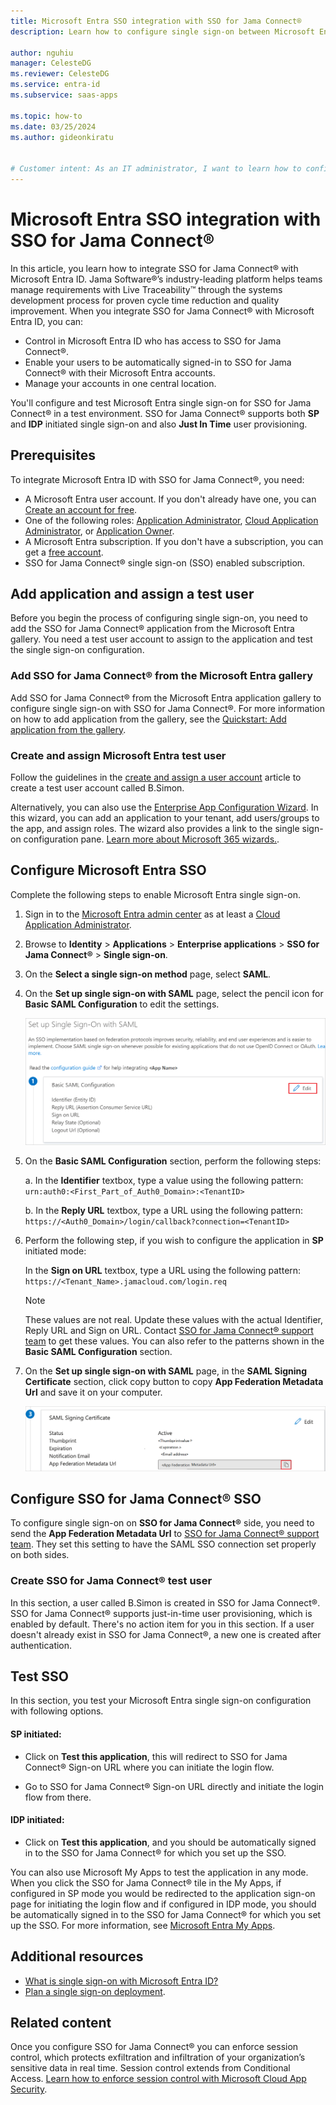 ```yaml
---
title: Microsoft Entra SSO integration with SSO for Jama Connect®
description: Learn how to configure single sign-on between Microsoft Entra ID and SSO for Jama Connect®.

author: nguhiu
manager: CelesteDG
ms.reviewer: CelesteDG
ms.service: entra-id
ms.subservice: saas-apps

ms.topic: how-to
ms.date: 03/25/2024
ms.author: gideonkiratu


# Customer intent: As an IT administrator, I want to learn how to configure single sign-on between Microsoft Entra ID and SSO for Jama ConnectÂ® so that I can control who has access to SSO for Jama ConnectÂ®, enable automatic sign-in with Microsoft Entra accounts, and manage my accounts in one central location.
---
```


# Microsoft Entra SSO integration with SSO for Jama Connect®

In this article, you learn how to integrate SSO for Jama Connect® with Microsoft Entra ID. Jama Software®’s industry-leading platform helps teams manage requirements with Live Traceability™ through the systems development process for proven cycle time reduction and quality improvement. When you integrate SSO for Jama Connect® with Microsoft Entra ID, you can:

* Control in Microsoft Entra ID who has access to SSO for Jama Connect®.
* Enable your users to be automatically signed-in to SSO for Jama Connect® with their Microsoft Entra accounts.
* Manage your accounts in one central location.

You'll configure and test Microsoft Entra single sign-on for SSO for Jama Connect® in a test environment. SSO for Jama Connect® supports both **SP** and **IDP** initiated single sign-on and also **Just In Time** user provisioning.

## Prerequisites

To integrate Microsoft Entra ID with SSO for Jama Connect®, you need:

* A Microsoft Entra user account. If you don't already have one, you can [Create an account for free](https://azure.microsoft.com/free/?WT.mc_id=A261C142F).
* One of the following roles: [Application Administrator](/entra/identity/role-based-access-control/permissions-reference#application-administrator), [Cloud Application Administrator](/entra/identity/role-based-access-control/permissions-reference#cloud-application-administrator), or [Application Owner](/entra/fundamentals/users-default-permissions#owned-enterprise-applications).
* A Microsoft Entra subscription. If you don't have a subscription, you can get a [free account](https://azure.microsoft.com/free/).
* SSO for Jama Connect® single sign-on (SSO) enabled subscription.

## Add application and assign a test user

Before you begin the process of configuring single sign-on, you need to add the SSO for Jama Connect® application from the Microsoft Entra gallery. You need a test user account to assign to the application and test the single sign-on configuration.

<a name='add-sso-for-jama-connect-from-the-azure-ad-gallery'></a>

### Add SSO for Jama Connect® from the Microsoft Entra gallery

Add SSO for Jama Connect® from the Microsoft Entra application gallery to configure single sign-on with SSO for Jama Connect®. For more information on how to add application from the gallery, see the [Quickstart: Add application from the gallery](~/identity/enterprise-apps/add-application-portal.md).

<a name='create-and-assign-azure-ad-test-user'></a>

### Create and assign Microsoft Entra test user

Follow the guidelines in the [create and assign a user account](~/identity/enterprise-apps/add-application-portal-assign-users.md) article to create a test user account called B.Simon.

Alternatively, you can also use the [Enterprise App Configuration Wizard](https://portal.office.com/AdminPortal/home?Q=Docs#/azureadappintegration). In this wizard, you can add an application to your tenant, add users/groups to the app, and assign roles. The wizard also provides a link to the single sign-on configuration pane. [Learn more about Microsoft 365 wizards.](/microsoft-365/admin/misc/azure-ad-setup-guides). 

<a name='configure-azure-ad-sso'></a>

## Configure Microsoft Entra SSO

Complete the following steps to enable Microsoft Entra single sign-on.

1. Sign in to the [Microsoft Entra admin center](https://entra.microsoft.com) as at least a [Cloud Application Administrator](~/identity/role-based-access-control/permissions-reference.md#cloud-application-administrator).
1. Browse to **Identity** > **Applications** > **Enterprise applications** > **SSO for Jama Connect®** > **Single sign-on**.
1. On the **Select a single sign-on method** page, select **SAML**.
1. On the **Set up single sign-on with SAML** page, select the pencil icon for **Basic SAML Configuration** to edit the settings.

   ![Screenshot shows how to edit Basic SAML Configuration.](common/edit-urls.png "Basic Configuration")

1. On the **Basic SAML Configuration** section, perform the following steps:

	a. In the **Identifier** textbox, type a value using the following pattern:
	`urn:auth0:<First_Part_of_Auth0_Domain>:<TenantID>`

    b. In the **Reply URL** textbox, type a URL using the following pattern:
    `https://<Auth0_Domain>/login/callback?connection=<TenantID>`

1. Perform the following step, if you wish to configure the application in **SP** initiated mode:

	In the **Sign on URL** textbox, type a URL using the following pattern:
	`https://<Tenant_Name>.jamacloud.com/login.req`

	> [!NOTE]
    > These values are not real. Update these values with the actual Identifier, Reply URL and Sign on URL. Contact [SSO for Jama Connect® support team](mailto:support@jamasoftware.zendesk.com) to get these values. You can also refer to the patterns shown in the **Basic SAML Configuration** section.

1. On the **Set up single sign-on with SAML** page, in the **SAML Signing Certificate** section, click copy button to copy **App Federation Metadata Url** and save it on your computer.

    ![Screenshot shows the Certificate download link.](common/copy-metadataurl.png "Certificate")

## Configure SSO for Jama Connect® SSO

To configure single sign-on on **SSO for Jama Connect®** side, you need to send the **App Federation Metadata Url** to [SSO for Jama Connect® support team](mailto:support@jamasoftware.zendesk.com). They set this setting to have the SAML SSO connection set properly on both sides.

### Create SSO for Jama Connect® test user

In this section, a user called B.Simon is created in SSO for Jama Connect®. SSO for Jama Connect® supports just-in-time user provisioning, which is enabled by default. There's no action item for you in this section. If a user doesn't already exist in SSO for Jama Connect®, a new one is created after authentication.

## Test SSO 

In this section, you test your Microsoft Entra single sign-on configuration with following options. 

#### SP initiated:

* Click on **Test this application**, this will redirect to SSO for Jama Connect® Sign-on URL where you can initiate the login flow.  

* Go to SSO for Jama Connect® Sign-on URL directly and initiate the login flow from there.

#### IDP initiated:

* Click on **Test this application**, and you should be automatically signed in to the SSO for Jama Connect® for which you set up the SSO. 

You can also use Microsoft My Apps to test the application in any mode. When you click the SSO for Jama Connect® tile in the My Apps, if configured in SP mode you would be redirected to the application sign-on page for initiating the login flow and if configured in IDP mode, you should be automatically signed in to the SSO for Jama Connect® for which you set up the SSO. For more information, see [Microsoft Entra My Apps](/azure/active-directory/manage-apps/end-user-experiences#azure-ad-my-apps).

## Additional resources

* [What is single sign-on with Microsoft Entra ID?](~/identity/enterprise-apps/what-is-single-sign-on.md)
* [Plan a single sign-on deployment](~/identity/enterprise-apps/plan-sso-deployment.md).

## Related content

Once you configure SSO for Jama Connect® you can enforce session control, which protects exfiltration and infiltration of your organization’s sensitive data in real time. Session control extends from Conditional Access. [Learn how to enforce session control with Microsoft Cloud App Security](/cloud-app-security/proxy-deployment-aad).
